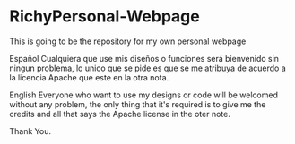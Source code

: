 # RichyPersonal-Webpage
This is going to be the repository for my own personal webpage

Español
Cualquiera que use mis diseños o funciones será bienvenido sin ningun problema, lo unico que se 
pide es que se me atribuya de acuerdo a la licencia Apache que este en la otra nota.

English
Everyone who want to use my designs or code will be welcomed without any problem, the only thing that
it's required is to give me the credits and all that says the Apache license in the oter note.

Thank You.
